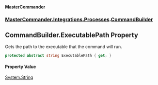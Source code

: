 #### [MasterCommander](MasterCommander.md 'MasterCommander')
### [MasterCommander.Integrations.Processes](MasterCommander.md#MasterCommander.Integrations.Processes 'MasterCommander.Integrations.Processes').[CommandBuilder](CommandBuilder.md 'MasterCommander.Integrations.Processes.CommandBuilder')

## CommandBuilder.ExecutablePath Property

Gets the path to the executable that the command will run.

```csharp
protected abstract string ExecutablePath { get; }
```

#### Property Value
[System.String](https://docs.microsoft.com/en-us/dotnet/api/System.String 'System.String')